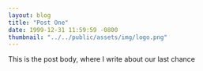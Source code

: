 ```yaml
---
layout: blog
title: "Post One"
date: 1999-12-31 11:59:59 -0800
thumbnail: "../../public/assets/img/logo.png"
---
```


This is the post body, where I write about our last chance